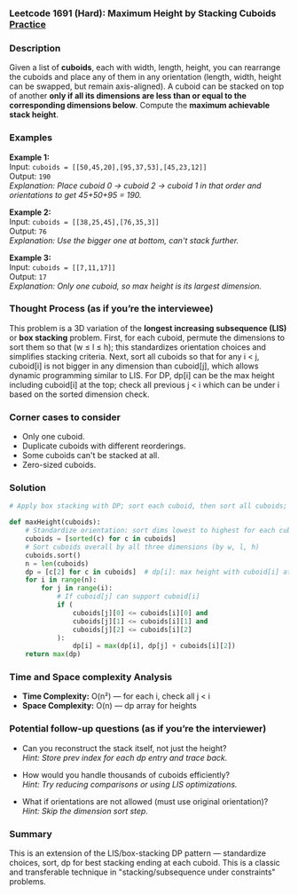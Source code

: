### Leetcode 1691 (Hard): Maximum Height by Stacking Cuboids  [Practice](https://leetcode.com/problems/maximum-height-by-stacking-cuboids)

### Description  
Given a list of **cuboids**, each with ​width, length, height, you can rearrange the cuboids and place any of them in any orientation (length, width, height can be swapped, but remain axis-aligned). A cuboid can be stacked on top of another **only if all its dimensions are less than or equal to the corresponding dimensions below**. Compute the **maximum achievable stack height**.

### Examples  

**Example 1:**  
Input: `cuboids = [[50,45,20],[95,37,53],[45,23,12]]`  
Output: `190`  
*Explanation: Place cuboid 0 → cuboid 2 → cuboid 1 in that order and orientations to get 45+50+95 = 190.*

**Example 2:**  
Input: `cuboids = [[38,25,45],[76,35,3]]`  
Output: `76`  
*Explanation: Use the bigger one at bottom, can't stack further.*

**Example 3:**  
Input: `cuboids = [[7,11,17]]`  
Output: `17`  
*Explanation: Only one cuboid, so max height is its largest dimension.*

### Thought Process (as if you’re the interviewee)  
This problem is a 3D variation of the **longest increasing subsequence (LIS)** or **box stacking** problem. First, for each cuboid, permute the dimensions to sort them so that (w ≤ l ≤ h); this standardizes orientation choices and simplifies stacking criteria. Next, sort all cuboids so that for any i < j, cuboid[i] is not bigger in any dimension than cuboid[j], which allows dynamic programming similar to LIS. For DP, dp[i] can be the max height including cuboid[i] at the top; check all previous j < i which can be under i based on the sorted dimension check.

### Corner cases to consider  
- Only one cuboid.
- Duplicate cuboids with different reorderings.
- Some cuboids can't be stacked at all.
- Zero-sized cuboids.

### Solution

```python
# Apply box stacking with DP; sort each cuboid, then sort all cuboids; classic DP

def maxHeight(cuboids):
    # Standardize orientation: sort dims lowest to highest for each cuboid
    cuboids = [sorted(c) for c in cuboids]
    # Sort cuboids overall by all three dimensions (by w, l, h)
    cuboids.sort()
    n = len(cuboids)
    dp = [c[2] for c in cuboids]  # dp[i]: max height with cuboid[i] at top
    for i in range(n):
        for j in range(i):
            # If cuboid[j] can support cuboid[i]
            if (
                cuboids[j][0] <= cuboids[i][0] and
                cuboids[j][1] <= cuboids[i][1] and
                cuboids[j][2] <= cuboids[i][2]
            ):
                dp[i] = max(dp[i], dp[j] + cuboids[i][2])
    return max(dp)
```

### Time and Space complexity Analysis  
- **Time Complexity:** O(n²) — for each i, check all j < i
- **Space Complexity:** O(n) — dp array for heights


### Potential follow-up questions (as if you’re the interviewer)  

- Can you reconstruct the stack itself, not just the height?  
  *Hint: Store prev index for each dp entry and trace back.*

- How would you handle thousands of cuboids efficiently?  
  *Hint: Try reducing comparisons or using LIS optimizations.*

- What if orientations are not allowed (must use original orientation)?  
  *Hint: Skip the dimension sort step.*

### Summary
This is an extension of the LIS/box-stacking DP pattern — standardize choices, sort, dp for best stacking ending at each cuboid. This is a classic and transferable technique in "stacking/subsequence under constraints" problems.